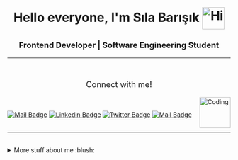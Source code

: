 <br/>
<h1 align="center">Hello everyone, I'm Sıla Barışık <img align="center" alt="Hi" width="50"  src="https://user-images.githubusercontent.com/1303154/88677602-1635ba80-d120-11ea-84d8-d263ba5fc3c0.gif"</h1>

<h3 align="center" style = font-size:18px;>Frontend Developer | Software Engineering Student</h3> <hr/>
<br/>

<p style= font-size:18px; align="center">
Connect with me!
</p> <img align="right" alt="Coding" width="70"  src="https://media.giphy.com/media/du3J3cXyzhj75IOgvA/giphy.gif">

<br/>


[![Mail Badge](https://img.shields.io/badge/Gmail-D14836?style=for-the-badge&logo=gmail&logoColor=white)](mailto:slabarsk249@gmail.com)
[![Linkedin Badge](https://img.shields.io/badge/LinkedIn-0077B5?style=for-the-badge&logo=linkedin&logoColor=white)](https://www.linkedin.com/in/s%C4%B1la-bar%C4%B1%C5%9F%C4%B1k-2a07b0202/) 
[![Twitter Badge](https://img.shields.io/badge/Twitter-1DA1F2?style=for-the-badge&logo=twitter&logoColor=white)](https://twitter.com/Buubituzak)
[![Mail Badge](https://img.shields.io/badge/Instagram-E4405F?style=for-the-badge&logo=instagram&logoColor=white)](https://www.instagram.com/slabarsk/) <br/><br/>
<hr/>
<br/>


<details>
<summary>
  More stuff about me :blush:
</summary>

<br >

I am currently living in İzmir/Turkey. During my college, I believe, I was able to gather sufficient information and experience in my classroom and laboratory sessions. Currently, I am a 3rd year student and my studies in the field continue to fuel my interest in Frontend, this year. 

<hr/><br/>

![https://github.com/slabarsk](https://komarev.com/ghpvc/?username=your-github-slabarsk&color=orange&style=for-the-badge)

<br/>

![Sıla's GitHub stats](https://github-readme-stats.vercel.app/api?username=slabarsk&show_icons=true&theme=transparent&bg_color=00000000)
